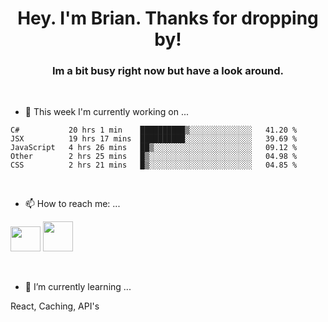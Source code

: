 <H1 align="center">Hey. I'm Brian. Thanks for dropping by!</H1>
<H3 align="center">Im a bit busy right now but have a look around.</H3>
<br/>

- 🔭 This week I'm currently working on ...
<!--START_SECTION:waka-->
```text
C#           20 hrs 1 min    ██████████▒░░░░░░░░░░░░░░   41.20 % 
JSX          19 hrs 17 mins  ██████████░░░░░░░░░░░░░░░   39.69 % 
JavaScript   4 hrs 26 mins   ██▒░░░░░░░░░░░░░░░░░░░░░░   09.12 % 
Other        2 hrs 25 mins   █▒░░░░░░░░░░░░░░░░░░░░░░░   04.98 % 
CSS          2 hrs 21 mins   █▒░░░░░░░░░░░░░░░░░░░░░░░   04.85 % 
```
<!--END_SECTION:waka-->
<br/>

- 📫 How to reach me: ...
<p>
  <a href="https://www.linkedin.com/in/brian-appleton/"><img width="48" height="40" src="https://github.com/appleton6509/appleton6509/blob/main/linkedin.png?raw=true"></a>
    <a href="https://github.com/appleton6509"><img width="48" height="48" src="https://github.com/appleton6509/appleton6509/blob/main/github.png?raw=true"></a>
</p>
<br/>

- 🌱 I’m currently learning ...
<p>
React, Caching, API's
</p>


<!--
**appleton6509/appleton6509** is a ✨ _special_ ✨ repository because its `README.md` (this file) appears on your GitHub profile.

Here are some ideas to get you started:


- 👯 I’m looking to collaborate on ...
- 🤔 I’m looking for help with ...
- 💬 Ask me about ...
- 😄 Pronouns: ...
- ⚡ Fun fact: ...
-->
